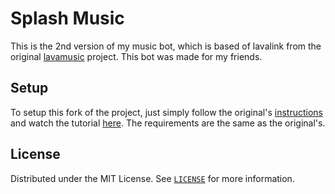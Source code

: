 


# Splash Music #
This is the 2nd version of my music bot, which is based of lavalink from the original [lavamusic](https://github.com/brblacky/lavamusic) project. This bot was made for my friends.

## Setup
To setup this fork of the project, just simply follow the original's [instructions](https://github.com/brblacky/lavamusic#readme) and watch the tutorial [here](https://youtu.be/x5lQD2rguz0). The requirements are the same as the original's.

## License
Distributed under the MIT License. See [`LICENSE`](https://github.com/brblacky/lavamusic/blob/master/LICENSE) for more information.

